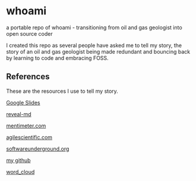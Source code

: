 # whoami

a portable repo of whoami - transitioning from oil and gas geologist into open source coder

I created this repo as several people have asked me to tell my story, the story of an oil and gas geologist being made redundant and bouncing back by learning to code and embracing FOSS.

## References

These are the resources I use to tell my story.

[Google Slides](https://www.google.com/slides/about/)

[reveal-md](https://github.com/webpro/reveal-md)

[mentimeter.com](https://www.mentimeter.com)

[agilescientific.com](https://agilescientific.com)

[softwareunderground.org](https://softwareunderground.org)

[my github](https://github.com/Zabamund)

[word_cloud](https://github.com/amueller/word_cloud)
